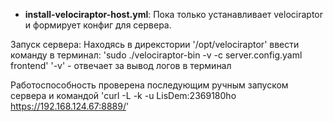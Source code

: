 - **install-velociraptor-host.yml**: Пока только устанавливает velociraptor и формирует конфиг для сервера.

Запуск сервера:
  Находясь в дирекстории '/opt/velociraptor' ввести команду в терминал: 'sudo ./velociraptor-bin -v -c server.config.yaml frontend'
   '-v' - отвечает за вывод логов в терминал

Работоспособность проверена последующим ручным запуском сервера и командой 'curl -L -k -u LisDem:2369180ho https://192.168.124.67:8889/'
